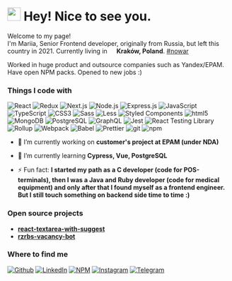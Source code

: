 <h1><img src="https://emojis.slackmojis.com/emojis/images/1531849430/4246/blob-sunglasses.gif?1531849430" width="30"/> Hey! Nice to see you.</h1>

<p>Welcome to my page! </br> I'm Mariia, Senior Frontend developer, originally from Russia, but left this country in 2021. Currently living in <img src="https://cdn-icons-png.flaticon.com/512/197/197529.png" width="13"/> <b>Kraków, Poland</b>. <a href="#" alt="I'm against the war">#nowar</a> </p> 
<p>Worked in huge product and outsource companies such as Yandex/EPAM. Have open NPM packs. Opened to new jobs :)</p>

<h3>Things I code with</h3>
<p>
  <img alt="React" src="https://img.shields.io/badge/React-61DAFB.svg?style=for-the-badge&logo=React&logoColor=black" />
  <img alt="Redux" src="https://img.shields.io/badge/Redux-764ABC.svg?style=for-the-badge&logo=Redux&logoColor=white" />
  <img alt="Next.js" src="https://img.shields.io/badge/Next.js-000000.svg?style=for-the-badge&logo=nextdotjs&logoColor=white" />
  <img alt="Node.js" src="https://img.shields.io/badge/Node.js-339933.svg?style=for-the-badge&logo=nodedotjs&logoColor=white" />
  <img alt="Express.js" src="https://img.shields.io/badge/Express-000000.svg?style=for-the-badge&logo=Express&logoColor=white" />
  <img alt="JavaScript" src="https://img.shields.io/badge/JavaScript-F7DF1E.svg?style=for-the-badge&logo=JavaScript&logoColor=black" />
  <img alt="TypeScript" src="https://img.shields.io/badge/TypeScript-3178C6.svg?style=for-the-badge&logo=TypeScript&logoColor=white" />
  <img alt="CSS3" src="https://img.shields.io/badge/CSS3-1572B6.svg?style=for-the-badge&logo=CSS3&logoColor=white" />
  <img alt="Sass" src="https://img.shields.io/badge/Sass-CC6699.svg?style=for-the-badge&logo=Sass&logoColor=white" />
  <img alt="Less" src="https://img.shields.io/badge/Less-1D365D.svg?style=for-the-badge&logo=Less&logoColor=white" />
  <img alt="Styled Components" src="https://img.shields.io/badge/styledcomponents-DB7093.svg?style=for-the-badge&logo=styled-components&logoColor=white" />
  <img alt="html5" src="https://img.shields.io/badge/HTML5-E34F26.svg?style=for-the-badge&logo=HTML5&logoColor=white" />
  <img alt="MongoDB" src="https://img.shields.io/badge/MongoDB-47A248.svg?style=for-the-badge&logo=MongoDB&logoColor=white" />
  <img alt="PostgreSQL" src="https://img.shields.io/badge/PostgreSQL-316192?style=for-the-badge&logo=postgresql&logoColor=white" />
  <img alt="GraphQL" src="https://img.shields.io/badge/GraphQL-E10098.svg?style=for-the-badge&logo=GraphQL&logoColor=white" />
  <img alt="Jest" src="https://img.shields.io/badge/Jest-C21325.svg?style=for-the-badge&logo=Jest&logoColor=white" />
  <img alt="React Testing Library" src="https://img.shields.io/badge/Testing%20Library-E33332.svg?style=for-the-badge&logo=Testing-Library&logoColor=white" />
  <img alt="Rollup" src="https://img.shields.io/badge/rollup.js-EC4A3F.svg?style=for-the-badge&logo=rollupdotjs&logoColor=white" />
  <img alt="Webpack" src="https://img.shields.io/badge/Webpack-8DD6F9.svg?style=for-the-badge&logo=Webpack&logoColor=black" /> 
  <img alt="Babel" src="https://img.shields.io/badge/Babel-F9DC3E.svg?style=for-the-badge&logo=Babel&logoColor=black" /> 
  <img alt="Prettier" src="https://img.shields.io/badge/Prettier-F7B93E.svg?style=for-the-badge&logo=Prettier&logoColor=black" />
  <img alt="git" src="https://img.shields.io/badge/Git-F05032.svg?style=for-the-badge&logo=Git&logoColor=white" />
  <img alt="npm" src="https://img.shields.io/badge/npm-CB3837.svg?style=for-the-badge&logo=npm&logoColor=white" />
</p>

<ul>
  <li><p>🔭 I’m currently working on <b>customer's project at EPAM (under NDA)</b></p></li>
  <li><p>🌱 I’m currently learning <b>Cypress, Vue, PostgreSQL</b></p></li> 
  <li><p>⚡ Fun fact: <b>I started my path as a C developer (code for POS-terminals), then I was a Java and Ruby developer (code for medical equipment) and only after that I found myself as a frontend engineer. But I still touch something on backend side time to time :)</b></p></li> 
</ul>

<h3>Open source projects</h3>
<ul>
  <li><a href="https://www.npmjs.com/package/react-textarea-with-suggest"><b>react-textarea-with-suggest</b></a></li>
  <li><a href="https://github.com/razrabs-media/rzrbs-vacancy-bot"><b>rzrbs-vacancy-bot</b></a></li>
</ul>

<h3>Where to find me</h3>
<p><a href="https://github.com/marylorian" target="_blank"><img alt="Github" src="https://img.shields.io/badge/GitHub-%2312100E.svg?&style=for-the-badge&logo=Github&logoColor=white" /></a> <a href="https://www.linkedin.com/in/marialobareva" target="_blank"><img alt="LinkedIn" src="https://img.shields.io/badge/linkedin-%230077B5.svg?&style=for-the-badge&logo=linkedin&logoColor=white" /></a> <a href="https://www.npmjs.com/~marylorian" target="_blank"><img alt="NPM" src="https://img.shields.io/badge/npm-CB3837.svg?style=for-the-badge&logo=npm&logoColor=white" /></a> <a href="https://www.instagram.com/marylorian/" target="_blank"><img alt="Instagram" src="https://img.shields.io/badge/Instagram-E4405F.svg?style=for-the-badge&logo=Instagram&logoColor=white" /></a> <a href="https://t.me/marylorian" target="_blank"><img alt="Telegram" src="https://img.shields.io/badge/Telegram-26A5E4.svg?style=for-the-badge&logo=Telegram&logoColor=white" /></a>
</p>
